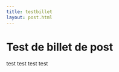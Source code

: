 ```yaml
---
title: testbillet
layout: post.html
---
```


<h1>Test de billet de post</h1>
<p> test test test test</p>

